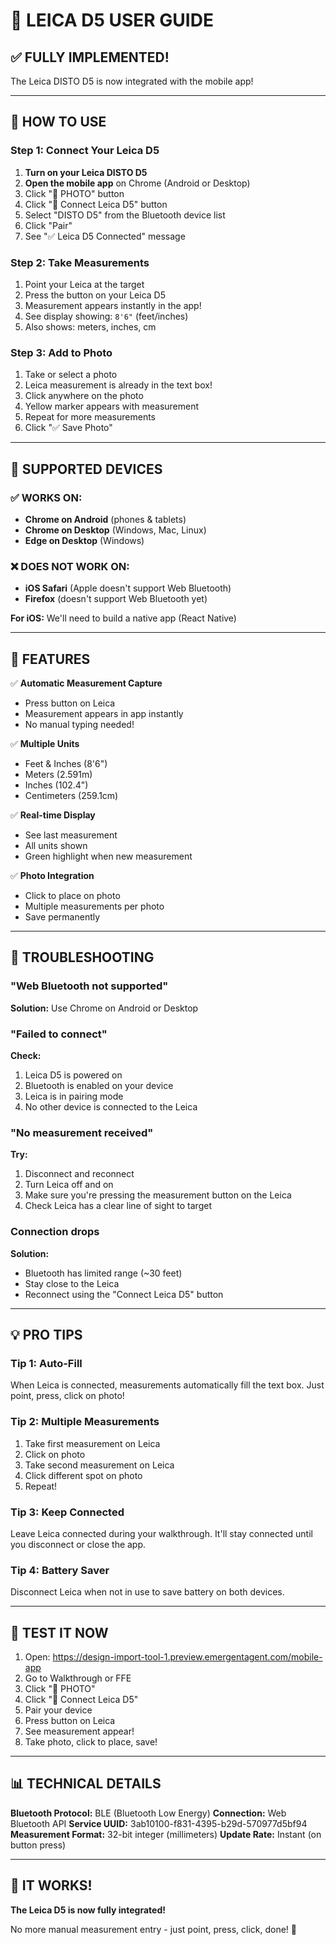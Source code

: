 # 📏 LEICA D5 USER GUIDE

## ✅ FULLY IMPLEMENTED!

The Leica DISTO D5 is now integrated with the mobile app!

---

## 🚀 HOW TO USE

### Step 1: Connect Your Leica D5

1. **Turn on your Leica DISTO D5**
2. **Open the mobile app** on Chrome (Android or Desktop)
3. Click "📸 PHOTO" button
4. Click "📏 Connect Leica D5" button
5. Select "DISTO D5" from the Bluetooth device list
6. Click "Pair"
7. See "✅ Leica D5 Connected" message

### Step 2: Take Measurements

1. Point your Leica at the target
2. Press the button on your Leica D5
3. Measurement appears instantly in the app!
4. See display showing: `8'6"` (feet/inches)
5. Also shows: meters, inches, cm

### Step 3: Add to Photo

1. Take or select a photo
2. Leica measurement is already in the text box!
3. Click anywhere on the photo
4. Yellow marker appears with measurement
5. Repeat for more measurements
6. Click "✅ Save Photo"

---

## 📱 SUPPORTED DEVICES

### ✅ WORKS ON:
- **Chrome on Android** (phones & tablets)
- **Chrome on Desktop** (Windows, Mac, Linux)
- **Edge on Desktop** (Windows)

### ❌ DOES NOT WORK ON:
- **iOS Safari** (Apple doesn't support Web Bluetooth)
- **Firefox** (doesn't support Web Bluetooth yet)

**For iOS:** We'll need to build a native app (React Native)

---

## 🎯 FEATURES

✅ **Automatic Measurement Capture**
- Press button on Leica
- Measurement appears in app instantly
- No manual typing needed!

✅ **Multiple Units**
- Feet & Inches (8'6")
- Meters (2.591m)
- Inches (102.4")
- Centimeters (259.1cm)

✅ **Real-time Display**
- See last measurement
- All units shown
- Green highlight when new measurement

✅ **Photo Integration**
- Click to place on photo
- Multiple measurements per photo
- Save permanently

---

## 🔧 TROUBLESHOOTING

### "Web Bluetooth not supported"
**Solution:** Use Chrome on Android or Desktop

### "Failed to connect"
**Check:**
1. Leica D5 is powered on
2. Bluetooth is enabled on your device
3. Leica is in pairing mode
4. No other device is connected to the Leica

### "No measurement received"
**Try:**
1. Disconnect and reconnect
2. Turn Leica off and on
3. Make sure you're pressing the measurement button on the Leica
4. Check Leica has a clear line of sight to target

### Connection drops
**Solution:**
- Bluetooth has limited range (~30 feet)
- Stay close to the Leica
- Reconnect using the "Connect Leica D5" button

---

## 💡 PRO TIPS

### Tip 1: Auto-Fill
When Leica is connected, measurements automatically fill the text box. Just point, press, click on photo!

### Tip 2: Multiple Measurements
1. Take first measurement on Leica
2. Click on photo
3. Take second measurement on Leica
4. Click different spot on photo
5. Repeat!

### Tip 3: Keep Connected
Leave Leica connected during your walkthrough. It'll stay connected until you disconnect or close the app.

### Tip 4: Battery Saver
Disconnect Leica when not in use to save battery on both devices.

---

## 🧪 TEST IT NOW

1. Open: https://design-import-tool-1.preview.emergentagent.com/mobile-app
2. Go to Walkthrough or FFE
3. Click "📸 PHOTO"
4. Click "📏 Connect Leica D5"
5. Pair your device
6. Press button on Leica
7. See measurement appear!
8. Take photo, click to place, save!

---

## 📊 TECHNICAL DETAILS

**Bluetooth Protocol:** BLE (Bluetooth Low Energy)
**Connection:** Web Bluetooth API
**Service UUID:** 3ab10100-f831-4395-b29d-570977d5bf94
**Measurement Format:** 32-bit integer (millimeters)
**Update Rate:** Instant (on button press)

---

## 🎉 IT WORKS!

**The Leica D5 is now fully integrated!**

No more manual measurement entry - just point, press, click, done! 🚀
